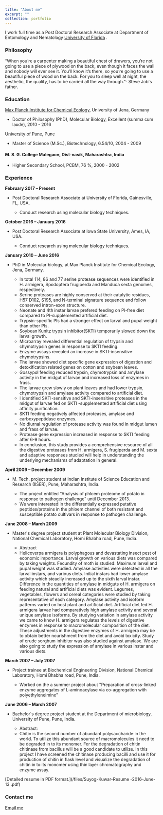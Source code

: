 ```yaml
---
title: "About me"
excerpt: ""
collection: portfolio
---
```

<p class="introduction">I work full time as a Post Doctoral Research Associate at Department of Entomology and Nematology <a href="http://entnemdept.ufl.edu">University of Florida</a> .</p>

### Philosophy

“When you’re a carpenter making a beautiful chest of drawers, you’re not going to use a piece of plywood on the back, even though it faces the wall and nobody will ever see it. You’ll know it’s there, so you’re going to use a beautiful piece of wood on the back. For you to sleep well at night, the aesthetic, the quality, has to be carried all the way through.”- Steve Job's father.

### Education


<a href="https://www.ice.mpg.de/ext/index.php?id=hopa&pers=suku4729">Max Planck Institute for Chemical Ecology</a>, University of Jena, Germany
* Doctor of Philosophy (PhD), Molecular Biology, Excellent (summa cum laude), 2010 - 2016

<a href="https://http://www.unipune.ac.in">University of Pune</a>, Pune
* Master of Science (M.Sc.), Biotechnology, 6.54/10, 2004 - 2009

#### M. S. G. College Malegaon, Dist-nasik, Maharashtra, India
* Higher Secondary School, PCBM, 76 %, 2000 - 2002

### Experience

**February 2017 – Present**
* Post Doctoral Research Associate at University of Florida, Gainesville, FL, USA.

  * Conduct research using molecular biology techniques.


**October 2016 – January 2016**
* Post Doctoral Research Associate at Iowa State University, Ames, IA, USA.

  * Conduct research using molecular biology techniques.

**January 2010 – June 2016**
* PhD in Molecular biology, at Max Planck Institute for Chemical Ecology, Jena, Germany.

  * In total 114, 86 and 77 serine protease sequences were identified in H. armigera, Spodoptera frugiperda and Manduca sexta genomes, respectively.
  * Serine proteases are highly conserved at their catalytic residues, H57 D102, S195, and N-terminal signature sequence and follow conserved intron-exon structure.
  * Neonate and 4th instar larvae prefered feeding on PI-free diet compared to PI-supplemented artificial diet.
  * Trypsin-specific PIs had a stronger effect on larval and pupal weight than other PIs.
  * Soybean Kunitz trypsin inhibitor(SKTI) temporarily slowed down the larval growth.
  * Microarray revealed differential regulation of trypsin and chymotrypsin genes in response to SKTI feeding.
  * Enzyme assays revealed an increase in SKTI-insensitive chymotrypsins.
  * The larvae showed diet specific gene expression of digestion and detoxification related genes on cotton and soybean leaves.
  * Gossypol feeding reduced trypsin, chymotrypsin and amylase activity in the midgut of larvae and increased loss of enzymes in frass.
  * The larvae grew slowly on plant leaves and had lower trypsin, chymotrypsin and amylase activity compared to artificial diet.
  * I identified SKTI-sensitive and SKTI-insensitive proteases in the midgut of larvae fed on SKTI -supplemented artificial diet using affinity purification.
  * SKTI feeding negatively affected proteases, amylase and carboxypeptidase enzymes.
  * No diurnal regulation of protease activity was found in midgut lumen and frass of larvae.
  * Protease gene expression increased in response to SKTI feeding after 6-9 hours.
  * In conclusion, this study provides a comprehensive resource of all the digestive proteases from H. armigera, S. frugiperda and M. sexta and adaptive responses studied will help in understanding the underlying mechanisms of adaptation in general.

**April 2009 – December 2009**
* M. Tech. project student at Indian Institute of Science Education and Research (IISER), Pune, Maharashtra, India.

  * The project entitled "Analysis of phloem proteome of potato in response to pathogen challenge" until December 2013.
  * We were interested in the differentially expressed putative peptides/proteins in the phloem channel of both resistant and susceptible potato cultivars in response to pathogen challenge.

**June 2008 – March 2009**
* Master's degree project student at Plant Molecular Biology Division, National Chemical Laboratory, Homi Bhabha road, Pune, India.

  * Abstract
  * Helicoverpa armigera is polyphagous and devastating insect pest of economic importance. Larval growth on various diets was compared by taking weights. Fecundity of moth is studied. Maximum larval and pupal weight was studied. Amylase activities were detected in all the larval instars, and various diets. Initial instars had lower amylase activity which steadily increased up to the sixth larval instar. Difference in the quantities of amylase in midguts of H. armigera on feeding natural and artificial diets was evident. Legumes, vegetables, flowers and cereal categories were studied by taking representative of each category. Amylase activity and isoform patterns varied on host plant and artificial diet. Artificial diet fed H. armigera larvae had comparatively high amylase activity and several unique amylase isoforms. By studying variation in amylase activity we came to know H. armigera regulates the levels of digestive enzymes in response to macromolecular composition of the diet. These adjustments in the digestive enzymes of H. armigera may be to obtain better nourishment from the diet and avoid toxicity. Study of crude sorghum inhibitor was also studied against amylase. We are also going to study the expression of amylase in various instar and various diets.


**March 2007 – July 2007**
* Project trainee at Biochemical Engineering Division, National Chemical Laboratory, Homi Bhabha road, Pune, India.

  * Worked on the a summer project about "Preparation of cross-linked enzyme aggregates of L-aminoacylase via co-aggregation with polyethyleneimine"

**June 2006 – March 2007**
* Bachelor's degree project student at the Department of microbiology, University of Pune, Pune, India.

  * Abstract:
  * Chitin is the second number of abundant polysaccharide in the world. To utilize this abundant source of macromolecules it need to be degraded in to its monomer. For the degradation of chitin chitinase from bacillus will be a good candidate to utilize. In this project I have screened the chitinase producing bacilli and use it for production of chitin in flask level and visualize the degradation of chitin in to its monomer using thin layer chromatography and enzyme assay.

[Detailed resume in PDF format.](/files/Suyog-Kuwar-Resume -2016-June-13  .pdf)



### Contact me

[Email me](mailto:suyogkuwar@gmail.com)
